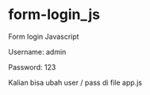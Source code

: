 # form-login_js
Form login Javascript

Username: admin

Password: 123

Kalian bisa ubah user / pass di file app.js
